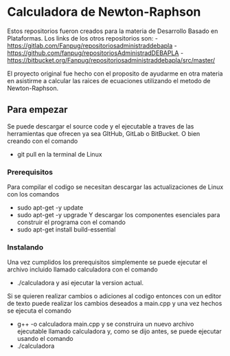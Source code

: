 # Calculadora de Newton-Raphson
Estos repositorios fueron creados para la materia de Desarrollo Basado en Plataformas. Los links de los otros repositorios son:
	- https://gitlab.com/Fanpug/repositoriosadministraddebapla
	- https://github.com/fanpug/repositoriosAdministradDEBAPLA
	- https://bitbucket.org/Fanpug/repositoriosadministraddebapla/src/master/

El proyecto original fue hecho con el proposito de ayudarme en otra materia en asistirme a calcular las raices de ecuaciones utilizando el metodo de Newton-Raphson.

## Para empezar
Se puede descargar el source code y el ejecutable a traves de las herramientas que ofrecen ya sea GItHub, GitLab o BitBucket.
O bien creando con el comando
* git pull
en la terminal de Linux

### Prerequisitos
Para compilar el codigo se necesitan descargar las actualizaciones de Linux con los comandos
* sudo apt-get -y update
* sudo apt-get -y upgrade
Y descargar los componentes esenciales para construir el programa con el comando
* sudo apt-get install build-essential

### Instalando
Una vez cumplidos los prerequisitos simplemente se puede ejecutar el archivo incluido llamado calculadora con el comando
* ./calculadora
y asi ejecutar la version actual.

Si se quieren realizar cambios o adiciones al codigo entonces con un editor de texto puede realizar los cambios deseados a main.cpp y una vez hechos se ejecuta el comando
* g++ -o calculadora main.cpp
y se construira un nuevo archivo ejecutable llamado calculadora y, como se dijo antes, se puede ejecutar usando el comando
* ./calculadora

